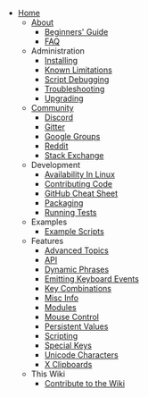 * [Home](https://github.com/autokey/autokey/wiki)
  * [About](https://github.com/autokey/autokey/wiki/About)
    * [Beginners' Guide](https://github.com/autokey/autokey/wiki/Beginners-Guide)
    * [FAQ](https://github.com/autokey/autokey/wiki/FAQ)
  * Administration
    * [Installing](https://github.com/autokey/autokey/wiki/Installing)
    * [Known Limitations](https://github.com/autokey/autokey/wiki/Known-limitations)
    * [Script Debugging](https://github.com/autokey/autokey/wiki/Script-Debugging)
    * [Troubleshooting](https://github.com/autokey/autokey/wiki/Troubleshooting)
    * [Upgrading](https://github.com/autokey/autokey/wiki/Upgrading-AutoKey)
  * [Community](https://github.com/autokey/autokey/wiki/Community)
    * [Discord](https://github.com/autokey/autokey/wiki/Discord)
    * [Gitter](https://github.com/autokey/autokey/wiki/Gitter)
    * [Google Groups](https://github.com/autokey/autokey/wiki/Google-Groups)
    * [Reddit](https://github.com/autokey/autokey/wiki/Reddit)
    * [Stack Exchange](https://github.com/autokey/autokey/wiki/StackExchange)
  * Development
    * [Availability In Linux](https://github.com/autokey/autokey/wiki/Current-Linux-distributions-shipping-AutoKey)
    * [Contributing Code](https://github.com/autokey/autokey/wiki/Contributing-code)
    * [GitHub Cheat Sheet](https://github.com/autokey/autokey/wiki/GitHub-Cheat-Sheet)
    * [Packaging](https://github.com/autokey/autokey/wiki/Packaging)
    * [Running Tests](https://github.com/autokey/autokey/wiki/Running-Unit-Tests)
  * Examples
    * [Example Scripts](https://github.com/autokey/autokey/wiki/Example-Scripts)
  * Features
    * [Advanced Topics](https://github.com/autokey/autokey/wiki/Advanced-Topics)
    * [API](https://github.com/autokey/autokey/wiki/API-Examples)
    * [Dynamic Phrases](https://github.com/autokey/autokey/wiki/Dynamic-Phrases,-Using-Macros-as-placeholders-in-Phrases)
    * [Emitting Keyboard Events](https://github.com/autokey/autokey/wiki/Emitting-Keyboard-Events)
    * [Key Combinations](https://github.com/autokey/autokey/wiki/Key-Combinations)
    * [Misc Info](https://github.com/autokey/autokey/wiki/Misc-Info)
    * [Modules](https://github.com/autokey/autokey/wiki/Modules)
    * [Mouse Control](https://github.com/autokey/autokey/wiki/Mouse-Control)
    * [Persistent Values](https://github.com/autokey/autokey/wiki/Persistent-Values)
    * [Scripting](https://github.com/autokey/autokey/wiki/Scripting)
    * [Special Keys](https://github.com/autokey/autokey/wiki/Special-Keys)
    * [Unicode Characters](https://github.com/autokey/autokey/wiki/Unicode-Characters)
    * [X Clipboards](https://github.com/autokey/autokey/wiki/More-than-you-ever-wanted-to-know-about-X-clipboards)
  * This Wiki
    * [Contribute to the Wiki](https://github.com/autokey/autokey/wiki/Contribute-to-the-Wiki)
